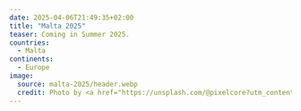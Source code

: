 ```yaml
---
date: 2025-04-06T21:49:35+02:00
title: "Malta 2025"
teaser: Coming in Summer 2025.
countries:
  - Malta
continents:
  - Europe
image:
  source: malta-2025/header.webp
  credit: Photo by <a href="https://unsplash.com/@pixelcore?utm_content=creditCopyText&utm_medium=referral&utm_source=unsplash">Mike Nahlii</a> on <a href="https://unsplash.com/photos/sailing-boat-lot-VmtDuvpnn3I?utm_content=creditCopyText&utm_medium=referral&utm_source=unsplash">Unsplash</a>.
---
```

